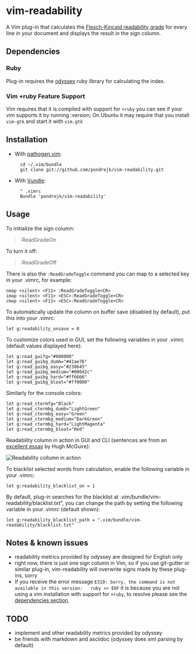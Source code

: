 vim-readability
=================

A Vim plug-in that calculates the [Flesch-Kincaid readability grade](https://en.wikipedia.org/wiki/Flesch%E2%80%93Kincaid_readability_tests) for every line in your document and displays the result in the sign column.

## Dependencies

### Ruby
Plug-in requires the [odyssey](<https://github.com/cameronsutter/odyssey>) ruby library for calculating the index.

### Vim +ruby Feature Support
Vim requires that it is compiled with support for `+ruby` you can see if your vim supports it by running :version; 
On Ubuntu it may require that you install `vim-gtk` and start it with `vim.gtk`

## Installation

* With [pathogen.vim](https://github.com/tpope/vim-pathogen):

        cd ~/.vim/bundle
        git clone git://github.com/pondrejk/vim-readability.git

* With [Vundle](https://github.com/gmarik/vundle):

        " .vimrc
        Bundle 'pondrejk/vim-readability'

## Usage

To initialize the sign column:

> :ReadGradeOn

To turn it off:

> :ReadGradeOff

There is also the `:ReadGradeToggle` command you can map to a selected key in your .vimrc, for example:

```Vim
nmap <silent> <F11> :ReadGradeToggle<CR>
imap <silent> <F11> <ESC>:ReadGradeToggle<CR>
cmap <silent> <F11> <ESC>:ReadGradeToggle<CR>
```

To automatically update the column on buffer save (disabled by default), put this into your .vimrc:

```Vim
let g:readability_onsave = 0
```

To customize colors used in GUI, set the following variables in your .vimrc (default values displayed here):

```Vim
let g:read_guifg="#000000"
let g:read_guibg_dumb="#41ae76"
let g:read_guibg_easy="#238b45"
let g:read_guibg_medium="#006d2c"
let g:read_guibg_hard="#ff6666"
let g:read_guibg_bloat="#ff0000"
```

Similarly for the console colors:

```Vim
let g:read_ctermfg="Black"
let g:read_ctermbg_dumb="LightGreen"
let g:read_ctermbg_easy="Green"
let g:read_ctermbg_medium="DarkGreen"
let g:read_ctermbg_hard="LightMagenta"
let g:read_ctermbg_bloat="Red"
```

Readability column in action in GUI and CLI (sentences are from an [excellent essay](https://medium.com/@hughmcguire/why-can-t-we-read-anymore-503c38c131fe#.svxaye4p4) by Hugh McGuire):

![](screenshots/example.png "Readability collumn in action")

To blacklist selected words from calculation, enable the following variable in your .vimrc:

```Vim
let g:readability_blacklist_on = 1
```

By default, plug-in searches for the blacklist at .vim/bundle/vim-readability/blacklist.txt", you can change the path by setting the following variable in your .vimrc (default shown):

```Vim
let g:readability_blacklist_path = ".vim/bundle/vim-readability/blacklist.txt"
```

## Notes & known issues

* readability metrics provided by odyssey are designed for English only
* right now, there is just one sign column in Vim, so if you use git-gutter or similar plug-in, vim-readability will overwrite signs made by these plug-ins, sorry
* If you receive the error message `E319: Sorry, the command is not available in this version:   ruby << EOF` it is because you are not using a vim installation with support for `+ruby`, to resolve please see the [dependencies section](#vim-ruby-feature-support).

## TODO

* implement and other readability metrics provided by odyssey
* be friends with markdown and asciidoc (odyssey does xml parsing by default)
